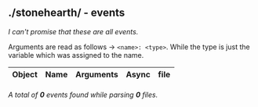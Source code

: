 ## ./stonehearth/ - events
*I can't promise that these are all events.*

Arguments are read as follows -> `<name>: <type>`. While the type is just the variable which was assigned to the name.

Object | Name | Arguments | Async | file
------ | ---- | --------- | ----- | ----
###### A total of **0** events found while parsing **0** files.
